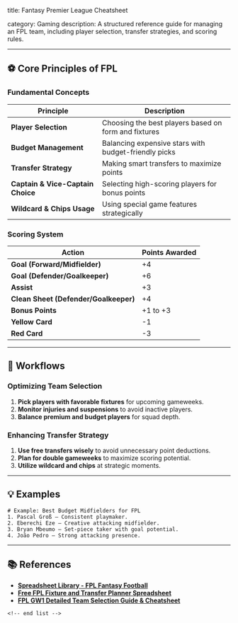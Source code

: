 title: Fantasy Premier League Cheatsheet

category: Gaming
description: A structured reference guide for managing an FPL team, including player selection, transfer strategies, and scoring rules.

---

## ⚽ **Core Principles of FPL**

### **Fundamental Concepts**

| Principle                               | Description                                          |
| --------------------------------------- | ---------------------------------------------------- |
| **Player Selection**              | Choosing the best players based on form and fixtures |
| **Budget Management**             | Balancing expensive stars with budget-friendly picks |
| **Transfer Strategy**             | Making smart transfers to maximize points            |
| **Captain & Vice-Captain Choice** | Selecting high-scoring players for bonus points      |
| **Wildcard & Chips Usage**        | Using special game features strategically            |

### **Scoring System**

| Action                                      | Points Awarded |
| ------------------------------------------- | -------------- |
| **Goal (Forward/Midfielder)**         | +4             |
| **Goal (Defender/Goalkeeper)**        | +6             |
| **Assist**                            | +3             |
| **Clean Sheet (Defender/Goalkeeper)** | +4             |
| **Bonus Points**                      | +1 to +3       |
| **Yellow Card**                       | -1             |
| **Red Card**                          | -3             |

---

## 🔄 **Workflows**

### **Optimizing Team Selection**

1. **Pick players with favorable fixtures** for upcoming gameweeks.
2. **Monitor injuries and suspensions** to avoid inactive players.
3. **Balance premium and budget players** for squad depth.

### **Enhancing Transfer Strategy**

1. **Use free transfers wisely** to avoid unnecessary point deductions.
2. **Plan for double gameweeks** to maximize scoring potential.
3. **Utilize wildcard and chips** at strategic moments.

---

## 💡 **Examples**

```plaintext
# Example: Best Budget Midfielders for FPL
1. Pascal Groß – Consistent playmaker.  
2. Eberechi Eze – Creative attacking midfielder.  
3. Bryan Mbeumo – Set-piece taker with goal potential.  
4. João Pedro – Strong attacking presence.  
```

---

## 📚 **References**

- **[Spreadsheet Library - FPL Fantasy Football](https://www.spreadsheet-library.co.uk/templates-tools/fpl-fantasy-football/)**
- **[Free FPL Fixture and Transfer Planner Spreadsheet](https://www.reddit.com/r/FantasyPL/comments/15icmi0/free_fpl_fixture_and_transfer_planner_spreadsheet/)**
- **[FPL GW1 Detailed Team Selection Guide &amp; Cheatsheet](https://wbsnsports.com/fpl-gw1-detailed-team-selection-guide-cheatsheet-fantasy-premier-league-tips/)**

```
<!-- end list -->
```